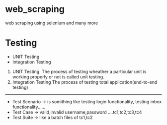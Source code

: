 # web_scraping
web scraping using selenium and many more

# Testing 
- UNIT Testing
- Integration Testing

1. UNIT Testing:
   The process of testing wheather a particular unit is working properly or not is called unit testing.
2. Integration Testing
    The process of testing total application(end-to-end testing)


---
- Test Scenario -> is somithing like testing login functionality, testing inbox functionality......
- Test Case -> valid,invalid username,password ....tc1,tc2,tc3,tc4
- Test Suite -> like a batch files of tc1,tc2
 


